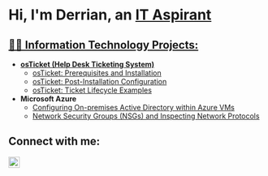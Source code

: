 <h1>Hi, I'm Derrian, an <a href="https://linkedin.com/in/derrianmanning/">IT Aspirant</h1>

<h2>👨‍💻 Information Technology Projects:</h2>

- <b>osTicket (Help Desk Ticketing System)</b>
  - [osTicket: Prerequisites and Installation](https://github.com/derrianmanning/osTicket-Prereqs)
  - [osTicket: Post-Installation Configuration](https://github.com/------)
  - [osTicket: Ticket Lifecycle Examples](https://github.com/------)
- <b>Microsoft Azure</b>
  - [Configuring On-premises Active Directory within Azure VMs](https://github.com/------)
  - [Network Security Groups (NSGs) and Inspecting Network Protocols](https://github.com/------)

<h2>Connect with me:</h2>

[<img align="left" alt="Derrian | LinkedIn" width="22px" src="https://cdn.jsdelivr.net/npm/simple-icons@v3/icons/linkedin.svg" />][linkedin]


[linkedin]: https://linkedin.com/in/Derrianmanning/
